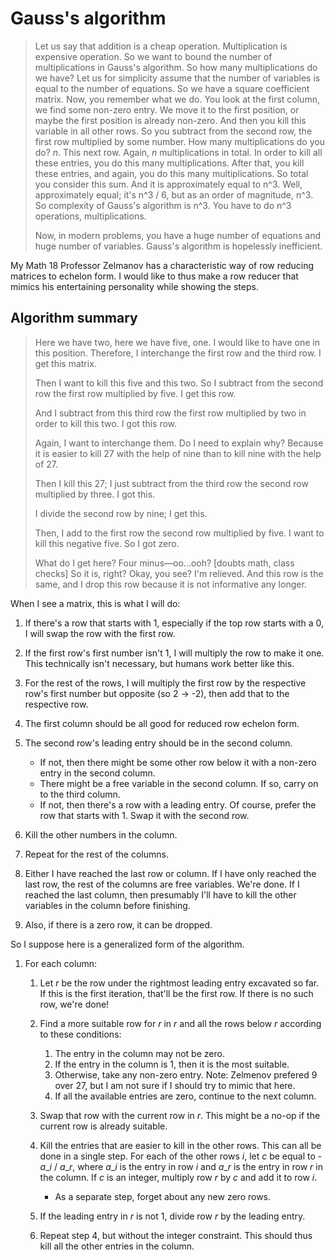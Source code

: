 # Gauss's algorithm

> Let us say that addition is a cheap operation. Multiplication is expensive
> operation. So we want to bound the number of multiplications in Gauss's
> algorithm. So how many multiplications do we have? Let us for simplicity
> assume that the number of variables is equal to the number of equations. So we
> have a square coefficient matrix. Now, you remember what we do. You look at
> the first column, we find some non-zero entry. We move it to the first
> position, or maybe the first position is already non-zero. And then you kill
> this variable in all other rows. So you subtract from the second row, the
> first row multiplied by some number. How many multiplications do you do? _n_.
> This next row. Again, _n_ multiplications in total. In order to kill all these
> entries, you do this many multiplications. After that, you kill these entries,
> and again, you do this many multiplications. So total you consider this sum.
> And it is approximately equal to n^3. Well, approximately equal; it's n^3 / 6,
> but as an order of magnitude, n^3. So complexity of Gauss's algorithm is n^3.
> You have to do n^3 operations, multiplications.
>
> Now, in modern problems, you have a huge number of equations and huge
> number of variables. Gauss's algorithm is hopelessly inefficient.

My Math 18 Professor Zelmanov has a characteristic way of row reducing matrices
to echelon form. I would like to thus make a row reducer that mimics his
entertaining personality while showing the steps.

## Algorithm summary

> Here we have two, here we have five, one. I would like to have one in this
> position. Therefore, I interchange the first row and the third row. I get
> this matrix.
>
> Then I want to kill this five and this two. So I subtract from the second row
> the first row multiplied by five. I get this row.
>
> And I subtract from this third row the first row multiplied by two in order to
> kill this two. I got this row.
>
> Again, I want to interchange them. Do I need to explain why? Because it is
> easier to kill 27 with the help of nine than to kill nine with the help of 27.
>
> Then I kill this 27; I just subtract from the third row the second row
> multiplied by three. I got this.
>
> I divide the second row by nine; I get this.
>
> Then, I add to the first row the second row multiplied by five. I want to kill
> this negative five. So I got zero.
>
> What do I get here? Four minus—oo...ooh? [doubts math, class checks] So it is,
> right? Okay, you see? I'm relieved. And this row is the same, and I drop
> this row because it is not informative any longer.

When I see a matrix, this is what I will do:

1. If there's a row that starts with 1, especially if the top row starts with a
   0, I will swap the row with the first row.

2. If the first row's first number isn't 1, I will multiply the row to make it
   one. This technically isn't necessary, but humans work better like this.

3. For the rest of the rows, I will multiply the first row by the respective
   row's first number but opposite (so 2 -> -2), then add that to the respective
   row.

4. The first column should be all good for reduced row echelon form.

5. The second row's leading entry should be in the second column.

   - If not, then there might be some other row below it with a non-zero entry
     in the second column.
   - There might be a free variable in the second column. If so, carry on to the
     third column.
   - If not, then there's a row with a leading entry. Of course, prefer the row
     that starts with 1. Swap it with the second row.

6. Kill the other numbers in the column.

7. Repeat for the rest of the columns.

8. Either I have reached the last row or column. If I have only reached the last
   row, the rest of the columns are free variables. We're done. If I reached the
   last column, then presumably I'll have to kill the other variables in the
   column before finishing.

9. Also, if there is a zero row, it can be dropped.

So I suppose here is a generalized form of the algorithm.

1. For each column:

   1. Let _r_ be the row under the rightmost leading entry excavated so far. If
      this is the first iteration, that'll be the first row. If there is no such row, we're done!

   2. Find a more suitable row for _r_ in _r_ and all the rows below _r_
      according to these conditions:

      1. The entry in the column may not be zero.
      2. If the entry in the column is 1, then it is the most suitable.
      3. Otherwise, take any non-zero entry. Note: Zelmenov prefered 9 over 27,
         but I am not sure if I should try to mimic that here.
      4. If all the available entries are zero, continue to the next column.

   3. Swap that row with the current row in _r_. This might be a no-op if the
      current row is already suitable.

   4. Kill the entries that are easier to kill in the other rows. This can all
      be done in a single step. For each of the other rows _i_, let _c_ be equal
      to -_a_\__i_ / _a_\__r_, where _a_\__i_ is the entry in row _i_ and
      _a_\__r_ is the entry in row _r_ in the column. If _c_ is an integer,
      multiply row _r_ by _c_ and add it to row _i_.

      - As a separate step, forget about any new zero rows.

   5. If the leading entry in _r_ is not 1, divide row _r_ by the leading entry.

   6. Repeat step 4, but without the integer constraint. This should thus kill
      all the other entries in the column.
